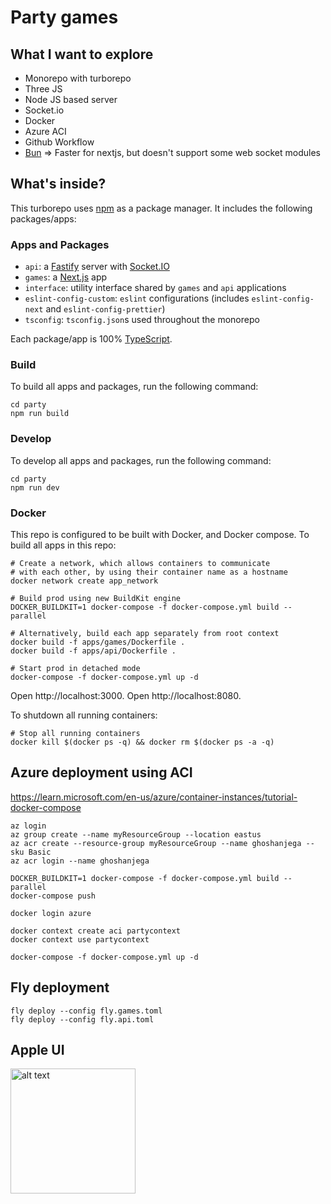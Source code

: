 # Party games

## What I want to explore

- Monorepo with turborepo
- Three JS
- Node JS based server
- Socket.io
- Docker
- Azure ACI
- Github Workflow
- [Bun](https://bun.sh/) => Faster for nextjs, but doesn't support some web socket modules

## What's inside?

This turborepo uses [npm](https://www.npmjs.com/) as a package manager. It includes the following packages/apps:

### Apps and Packages

- `api`: a [Fastify](https://www.fastify.io/) server with [Socket.IO](https://socket.io/)
- `games`: a [Next.js](https://nextjs.org) app
- `interface`: utility interface shared by `games` and `api` applications
- `eslint-config-custom`: `eslint` configurations (includes `eslint-config-next` and `eslint-config-prettier`)
- `tsconfig`: `tsconfig.json`s used throughout the monorepo

Each package/app is 100% [TypeScript](https://www.typescriptlang.org/).

### Build

To build all apps and packages, run the following command:

```
cd party
npm run build
```

### Develop

To develop all apps and packages, run the following command:

```
cd party
npm run dev
```

### Docker

This repo is configured to be built with Docker, and Docker compose. To build all apps in this repo:

```
# Create a network, which allows containers to communicate
# with each other, by using their container name as a hostname
docker network create app_network

# Build prod using new BuildKit engine
DOCKER_BUILDKIT=1 docker-compose -f docker-compose.yml build --parallel

# Alternatively, build each app separately from root context
docker build -f apps/games/Dockerfile .
docker build -f apps/api/Dockerfile .

# Start prod in detached mode
docker-compose -f docker-compose.yml up -d
```

Open http://localhost:3000.
Open http://localhost:8080.

To shutdown all running containers:

```
# Stop all running containers
docker kill $(docker ps -q) && docker rm $(docker ps -a -q)
```

## Azure deployment using ACI

https://learn.microsoft.com/en-us/azure/container-instances/tutorial-docker-compose

```shell
az login
az group create --name myResourceGroup --location eastus
az acr create --resource-group myResourceGroup --name ghoshanjega --sku Basic
az acr login --name ghoshanjega

DOCKER_BUILDKIT=1 docker-compose -f docker-compose.yml build --parallel
docker-compose push

docker login azure

docker context create aci partycontext
docker context use partycontext

docker-compose -f docker-compose.yml up -d
```

## Fly deployment

```
fly deploy --config fly.games.toml
fly deploy --config fly.api.toml

```

## Apple UI

<!-- Insert image -->
<img src="./apps/games-apple/img/homescreen.png" alt="alt text" width="200"/>
